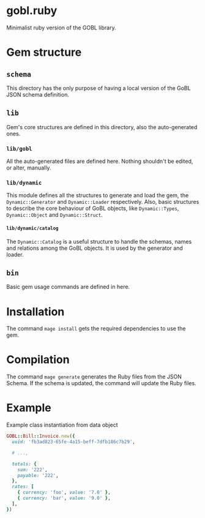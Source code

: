 # gobl.ruby
Minimalist ruby version of the GOBL library.

# Gem structure

## `schema`

This directory has the only purpose of having a local version of the GoBL JSON
schema definition.

## `lib`

Gem's core structures are defined in this directory, also the auto-generated
ones.

### `lib/gobl`

All the auto-generated files are defined here. Nothing shouldn't be edited, or
alter, manually.

### `lib/dynamic`

This module defines all the structures to generate and load the gem, the `Dynamic::Generator` and `Dynamic::Loader` respectively. Also, basic structures
to describe the core behaviour of GoBL objects, like `Dynamic::Types`,
`Dynamic::Object` and `Dynamic::Struct`.

#### `lib/dynamic/catalog`

The `Dynamic::Catalog` is a useful structure to handle the schemas, names and
relations among the GoBL objects. It is used by the generator and loader.

## `bin`

Basic gem usage commands are defined in here.

# Installation

The command `mage install` gets the required dependencies to use the gem.

# Compilation

The command `mage generate` generates the Ruby files from the JSON Schema. If
the schema is updated, the command will update the Ruby files.

# Example

Example class instantiation from data object

```ruby
GOBL::Bill::Invoice.new({
  uuid: 'fb3ad823-65fe-4a15-beff-7dfb186c7b29',

  # ...,

  totals: {
    sum: '222',
    payable: '222',
  },
  rates: [
    { currency: 'foo', value: '7.0' },
    { currency: 'bar', value: '9.0' },
  ],
})
```
